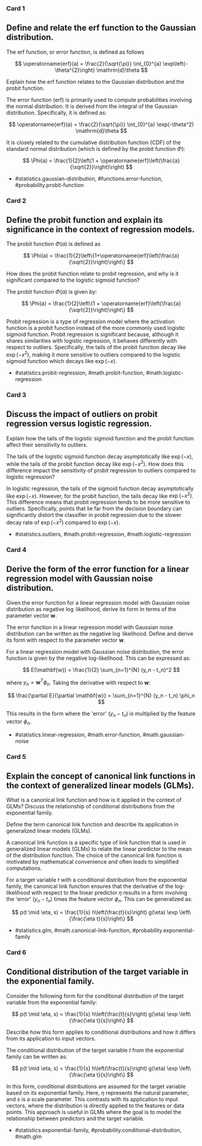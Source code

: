 ### Card 1

## Define and relate the erf function to the Gaussian distribution.

The erf function, or error function, is defined as follows

$$
\operatorname{erf}(a) = \frac{2}{\sqrt{\pi}} \int_{0}^{a} \exp\left(-\theta^{2}\right) \mathrm{d}\theta
$$

Explain how the erf function relates to the Gaussian distribution and the probit function.

The error function (erf) is primarily used to compute probabilities involving the normal distribution. It is derived from the integral of the Gaussian distribution. Specifically, it is defined as:

$$
\operatorname{erf}(a) = \frac{2}{\sqrt{\pi}} \int_{0}^{a} \exp(-\theta^2) \mathrm{d}\theta
$$

It is closely related to the cumulative distribution function (CDF) of the standard normal distribution (which is defined by the probit function $\Phi$):

$$
\Phi(a) = \frac{1}{2}\left(1 + \operatorname{erf}\left(\frac{a}{\sqrt{2}}\right)\right)
$$

- #statistics.gaussian-distribution, #functions.error-function, #probability.probit-function


### Card 2

## Define the probit function and explain its significance in the context of regression models.

The probit function $\Phi(a)$ is defined as

$$
\Phi(a) = \frac{1}{2}\left\{1+\operatorname{erf}\left(\frac{a}{\sqrt{2}}\right)\right\}
$$

How does the probit function relate to probit regression, and why is it significant compared to the logistic sigmoid function?

The probit function $\Phi(a)$ is given by:

$$
\Phi(a) = \frac{1}{2}\left\{1 + \operatorname{erf}\left(\frac{a}{\sqrt{2}}\right)\right\}
$$

Probit regression is a type of regression model where the activation function is a probit function instead of the more commonly used logistic sigmoid function. Probit regression is significant because, although it shares similarities with logistic regression, it behaves differently with respect to outliers. Specifically, the tails of the probit function decay like $\exp(-x^2)$, making it more sensitive to outliers compared to the logistic sigmoid function which decays like $\exp(-x)$.

- #statistics.probit-regression, #math.probit-function, #math.logistic-regression


### Card 3

## Discuss the impact of outliers on probit regression versus logistic regression.

Explain how the tails of the logistic sigmoid function and the probit function affect their sensitivity to outliers.

The tails of the logistic sigmoid function decay asymptotically like $\exp(-x)$, while the tails of the probit function decay like $\exp(-x^2)$. How does this difference impact the sensitivity of probit regression to outliers compared to logistic regression?

In logistic regression, the tails of the sigmoid function decay asymptotically like $\exp(-x)$. However, for the probit function, the tails decay like $\exp(-x^2)$. This difference means that probit regression tends to be more sensitive to outliers. Specifically, points that lie far from the decision boundary can significantly distort the classifier in probit regression due to the slower decay rate of $\exp(-x^2)$ compared to $\exp(-x)$.

- #statistics.outliers, #math.probit-regression, #math.logistic-regression


### Card 4

## Derive the form of the error function for a linear regression model with Gaussian noise distribution.

Given the error function for a linear regression model with Gaussian noise distribution as negative $\log$ likelihood, derive its form in terms of the parameter vector $\mathbf{w}$.

The error function in a linear regression model with Gaussian noise distribution can be written as the negative $\log$ likelihood. Define and derive its form with respect to the parameter vector $\mathbf{w}$.

For a linear regression model with Gaussian noise distribution, the error function is given by the negative log-likelihood. This can be expressed as:

$$
E(\mathbf{w}) = \frac{1}{2} \sum_{n=1}^{N} (y_n - t_n)^2
$$

where $y_n = \mathbf{w}^T \phi_n$. Taking the derivative with respect to $\mathbf{w}$:

$$
\frac{\partial E}{\partial \mathbf{w}} = \sum_{n=1}^{N} (y_n - t_n) \phi_n
$$

This results in the form where the 'error' $(y_n - t_n)$ is multiplied by the feature vector $\phi_n$.

- #statistics.linear-regression, #math.error-function, #math.gaussian-noise


### Card 5

## Explain the concept of canonical link functions in the context of generalized linear models (GLMs).

What is a canonical link function and how is it applied in the context of GLMs? Discuss the relationship of conditional distributions from the exponential family.

Define the term canonical link function and describe its application in generalized linear models (GLMs). 

A canonical link function is a specific type of link function that is used in generalized linear models (GLMs) to relate the linear predictor to the mean of the distribution function. The choice of the canonical link function is motivated by mathematical convenience and often leads to simplified computations.

For a target variable $t$ with a conditional distribution from the exponential family, the canonical link function ensures that the derivative of the log-likelihood with respect to the linear predictor $\eta$ results in a form involving the 'error' $(y_n - t_n)$ times the feature vector $\phi_n$. This can be generalized as:

$$
p(t \mid \eta, s) = \frac{1}{s} h\left(\frac{t}{s}\right) g(\eta) \exp \left\{\frac{\eta t}{s}\right\}
$$

- #statistics.glm, #math.canonical-link-function, #probability.exponential-family


### Card 6

## Conditional distribution of the target variable in the exponential family.

Consider the following form for the conditional distribution of the target variable from the exponential family:

$$
p(t \mid \eta, s) = \frac{1}{s} h\left(\frac{t}{s}\right) g(\eta) \exp \left\{\frac{\eta t}{s}\right\}
$$

Describe how this form applies to conditional distributions and how it differs from its application to input vectors.

The conditional distribution of the target variable $t$ from the exponential family can be written as:

$$
p(t \mid \eta, s) = \frac{1}{s} h\left(\frac{t}{s}\right) g(\eta) \exp \left\{\frac{\eta t}{s}\right\}
$$

In this form, conditional distributions are assumed for the target variable based on its exponential family. Here, $\eta$ represents the natural parameter, and $s$ is a scale parameter. This contrasts with its application to input vectors, where the distribution is directly applied to the features or data points. This approach is useful in GLMs where the goal is to model the relationship between predictors and the target variable.

- #statistics.exponential-family, #probability.conditional-distribution, #math.glm